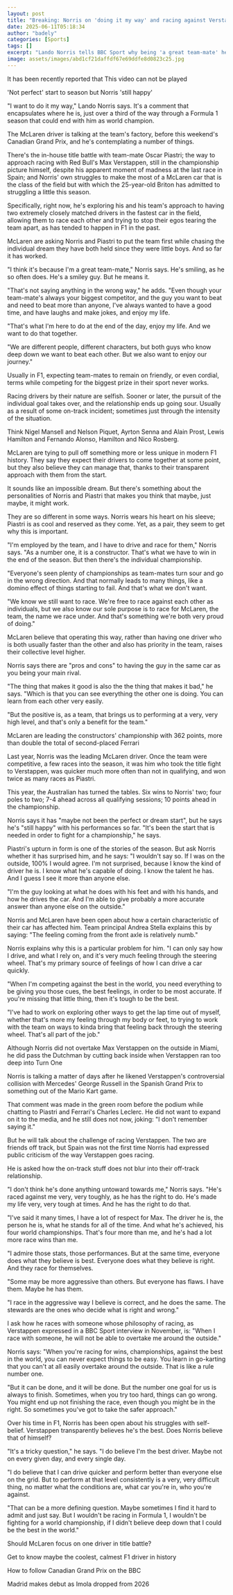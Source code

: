 ```yaml
---
layout: post
title: "Breaking: Norris on 'doing it my way' and racing against Verstappen"
date: 2025-06-11T05:18:34
author: "badely"
categories: [Sports]
tags: []
excerpt: "Lando Norris tells BBC Sport why being 'a great team-mate' helps keep the harmony within McLaren and discusses the challenge of racing against Max Ver"
image: assets/images/abd1cf21daffdf67e69ddfe8d0823c25.jpg
---
```


It has been recently reported that This video can not be played

'Not perfect' start to season but Norris 'still happy'

"I want to do it my way," Lando Norris says. It's a comment that encapsulates where he is, just over a third of the way through a Formula 1 season that could end with him as world champion.

The McLaren driver is talking at the team's factory, before this weekend's Canadian Grand Prix, and he's contemplating a number of things.

There's the in-house title battle with team-mate Oscar Piastri; the way to approach racing with Red Bull's Max Verstappen, still in the championship picture himself, despite his apparent moment of madness at the last race in Spain; and Norris' own struggles to make the most of a McLaren car that is the class of the field but with which the 25-year-old Briton has admitted to struggling a little this season.

Specifically, right now, he's exploring his and his team's approach to having two extremely closely matched drivers in the fastest car in the field, allowing them to race each other and trying to stop their egos tearing the team apart, as has tended to happen in F1 in the past.

McLaren are asking Norris and Piastri to put the team first while chasing the individual dream they have both held since they were little boys. And so far it has worked.

"I think it's because I'm a great team-mate," Norris says. He's smiling, as he so often does. He's a smiley guy. But he means it.

"That's not saying anything in the wrong way," he adds. "Even though your team-mate's always your biggest competitor, and the guy you want to beat and need to beat more than anyone, I've always wanted to have a good time, and have laughs and make jokes, and enjoy my life.

"That's what I'm here to do at the end of the day, enjoy my life. And we want to do that together.

"We are different people, different characters, but both guys who know deep down we want to beat each other. But we also want to enjoy our journey."

Usually in F1, expecting team-mates to remain on friendly, or even cordial, terms while competing for the biggest prize in their sport never works.

Racing drivers by their nature are selfish. Sooner or later, the pursuit of the individual goal takes over, and the relationship ends up going sour. Usually as a result of some on-track incident; sometimes just through the intensity of the situation.

Think Nigel Mansell and Nelson Piquet, Ayrton Senna and Alain Prost, Lewis Hamilton and Fernando Alonso, Hamilton and Nico Rosberg.

McLaren are tying to pull off something more or less unique in modern F1 history. They say they expect their drivers to come together at some point, but they also believe they can manage that, thanks to their transparent approach with them from the start.

It sounds like an impossible dream. But there's something about the personalities of Norris and Piastri that makes you think that maybe, just maybe, it might work.

They are so different in some ways. Norris wears his heart on his sleeve; Piastri is as cool and reserved as they come. Yet, as a pair, they seem to get why this is important.

"I'm employed by the team, and I have to drive and race for them," Norris says. "As a number one, it is a constructor. That's what we have to win in the end of the season. But then there's the individual championship.

"Everyone's seen plenty of championships as team-mates turn sour and go in the wrong direction. And that normally leads to many things, like a domino effect of things starting to fail. And that's what we don't want.

"We know we still want to race. We're free to race against each other as individuals, but we also know our sole purpose is to race for McLaren, the team, the name we race under. And that's something we're both very proud of doing."

McLaren believe that operating this way, rather than having one driver who is both usually faster than the other and also has priority in the team, raises their collective level higher.

Norris says there are "pros and cons" to having the guy in the same car as you being your main rival.

"The thing that makes it good is also the the thing that makes it bad," he says. "Which is that you can see everything the other one is doing. You can learn from each other very easily.

"But the positive is, as a team, that brings us to performing at a very, very high level, and that's only a benefit for the team."

McLaren are leading the constructors' championship with 362 points, more than double the total of second-placed Ferrari

Last year, Norris was the leading McLaren driver. Once the team were competitive, a few races into the season, it was him who took the title fight to Verstappen, was quicker much more often than not in qualifying, and won twice as many races as Piastri.

This year, the Australian has turned the tables. Six wins to Norris' two; four poles to two; 7-4 ahead across all qualifying sessions; 10 points ahead in the championship.

Norris says it has "maybe not been the perfect or dream start", but he says he's "still happy" with his performances so far. "It's been the start that is needed in order to fight for a championship," he says.

Piastri's upturn in form is one of the stories of the season. But ask Norris whether it has surprised him, and he says: "I wouldn't say so. If I was on the outside, 100% I would agree. I'm not surprised, because I know the kind of driver he is. I know what he's capable of doing. I know the talent he has. And I guess I see it more than anyone else.

"I'm the guy looking at what he does with his feet and with his hands, and how he drives the car. And I'm able to give probably a more accurate answer than anyone else on the outside."

Norris and McLaren have been open about how a certain characteristic of their car has affected him. Team principal Andrea Stella explains this by saying: "The feeling coming from the front axle is relatively numb."

Norris explains why this is a particular problem for him. "I can only say how I drive, and what I rely on, and it's very much feeling through the steering wheel. That's my primary source of feelings of how I can drive a car quickly.

"When I'm competing against the best in the world, you need everything to be giving you those cues, the best feelings, in order to be most accurate. If you're missing that little thing, then it's tough to be the best.

"I've had to work on exploring other ways to get the lap time out of myself, whether that's more my feeling through my body or feet, to trying to work with the team on ways to kinda bring that feeling back through the steering wheel. That's all part of the job."

Although Norris did not overtake Max Verstappen on the outside in Miami, he did pass the Dutchman by cutting back inside when Verstappen ran too deep into Turn One

Norris is talking a matter of days after he likened Verstappen's controversial collision with Mercedes' George Russell in the Spanish Grand Prix to something out of the Mario Kart game.

That comment was made in the green room before the podium while chatting to Piastri and Ferrari's Charles Leclerc. He did not want to expand on it to the media, and he still does not now, joking: "I don't remember saying it."

But he will talk about the challenge of racing Verstappen. The two are friends off track, but Spain was not the first time Norris had expressed public criticism of the way Verstappen goes racing.

He is asked how the on-track stuff does not blur into their off-track relationship.

"I don't think he's done anything untoward towards me," Norris says. "He's raced against me very, very toughly, as he has the right to do. He's made my life very, very tough at times. And he has the right to do that.

"I've said it many times, I have a lot of respect for Max. The driver he is, the person he is, what he stands for all of the time. And what he's achieved, his four world championships. That's four more than me, and he's had a lot more race wins than me.

"I admire those stats, those performances. But at the same time, everyone does what they believe is best. Everyone does what they believe is right. And they race for themselves.

"Some may be more aggressive than others. But everyone has flaws. I have them. Maybe he has them.

"I race in the aggressive way I believe is correct, and he does the same. The stewards are the ones who decide what is right and wrong."

I ask how he races with someone whose philosophy of racing, as Verstappen expressed in a BBC Sport interview in November, is: "When I race with someone, he will not be able to overtake me around the outside."

Norris says: "When you're racing for wins, championships, against the best in the world, you can never expect things to be easy. You learn in go-karting that you can't at all easily overtake around the outside. That is like a rule number one.

"But it can be done, and it will be done. But the number one goal for us is always to finish. Sometimes, when you try too hard, things can go wrong. You might end up not finishing the race, even though you might be in the right. So sometimes you've got to take the safer approach."

Over his time in F1, Norris has been open about his struggles with self-belief. Verstappen transparently believes he's the best. Does Norris believe that of himself?

"It's a tricky question," he says. "I do believe I'm the best driver. Maybe not on every given day, and every single day.

"I do believe that I can drive quicker and perform better than everyone else on the grid. But to perform at that level consistently is a very, very difficult thing, no matter what the conditions are, what car you're in, who you're against.

"That can be a more defining question. Maybe sometimes I find it hard to admit and just say. But I wouldn't be racing in Formula 1, I wouldn't be fighting for a world championship, if I didn't believe deep down that I could be the best in the world."

Should McLaren focus on one driver in title battle?

Get to know maybe the coolest, calmest F1 driver in history

How to follow Canadian Grand Prix on the BBC

Madrid makes debut as Imola dropped from 2026

